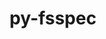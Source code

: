 ---
title: "py-fsspec"
layout: cache
categories: [package, develop]
meta: {"versions": ["2024.5.0"], "compilers": ["apple-clang@=15.0.0", "gcc@=11.4.0"], "oss": ["ubuntu22.04", "ventura"], "platforms": ["darwin", "linux"], "targets": ["aarch64", "neoverse_v1", "x86_64_v3"], "stacks": ["e4s", "e4s-neoverse_v1", "ml-darwin-aarch64-mps", "ml-linux-x86_64-cpu", "ml-linux-x86_64-cuda", "ml-linux-x86_64-rocm", "root"], "num_specs": 121, "num_specs_by_stack": {"root": 121, "ml-darwin-aarch64-mps": 20, "e4s-neoverse_v1": 10, "ml-linux-x86_64-rocm": 5, "ml-linux-x86_64-cuda": 25, "ml-linux-x86_64-cpu": 25, "e4s": 10}}
spec_details: [{"hash": "dn7ohmhvrxvjsqwqa3s6b7ouupiatabk", "compiler": "apple-clang@=15.0.0", "versions": ["2024.5.0"], "os": "ventura", "platform": "darwin", "target": "aarch64", "variants": ["build_system=python_pip", "~http"], "stacks": ["root", "ml-darwin-aarch64-mps"], "size": "-", "tarball": "https://binaries.spack.io/develop/build_cache/darwin-ventura-aarch64/apple-clang-15.0.0/py-fsspec-2024.5.0/darwin-ventura-aarch64-apple-clang-15.0.0-py-fsspec-2024.5.0-dn7ohmhvrxvjsqwqa3s6b7ouupiatabk.spack"}, {"hash": "pfsiudyg5t3jsjze5g6fmox6x7mj6kcl", "compiler": "apple-clang@=15.0.0", "versions": ["2024.5.0"], "os": "ventura", "platform": "darwin", "target": "aarch64", "variants": ["build_system=python_pip", "~http"], "stacks": ["root", "ml-darwin-aarch64-mps"], "size": "-", "tarball": "https://binaries.spack.io/develop/build_cache/darwin-ventura-aarch64/apple-clang-15.0.0/py-fsspec-2024.5.0/darwin-ventura-aarch64-apple-clang-15.0.0-py-fsspec-2024.5.0-pfsiudyg5t3jsjze5g6fmox6x7mj6kcl.spack"}, {"hash": "emyavjabbhdyq2d7efklbhf743kx4nem", "compiler": "apple-clang@=15.0.0", "versions": ["2024.5.0"], "os": "ventura", "platform": "darwin", "target": "aarch64", "variants": ["build_system=python_pip", "~http"], "stacks": ["root"], "size": "-", "tarball": "https://binaries.spack.io/develop/build_cache/darwin-ventura-aarch64/apple-clang-15.0.0/py-fsspec-2024.5.0/darwin-ventura-aarch64-apple-clang-15.0.0-py-fsspec-2024.5.0-emyavjabbhdyq2d7efklbhf743kx4nem.spack"}, {"hash": "rvygeqb6rwvhiylaqkdmkvu6by2bhzah", "compiler": "apple-clang@=15.0.0", "versions": ["2024.5.0"], "os": "ventura", "platform": "darwin", "target": "aarch64", "variants": ["build_system=python_pip", "~http"], "stacks": ["root", "ml-darwin-aarch64-mps"], "size": "-", "tarball": "https://binaries.spack.io/develop/build_cache/darwin-ventura-aarch64/apple-clang-15.0.0/py-fsspec-2024.5.0/darwin-ventura-aarch64-apple-clang-15.0.0-py-fsspec-2024.5.0-rvygeqb6rwvhiylaqkdmkvu6by2bhzah.spack"}, {"hash": "6hksp3kavncxvwq3onyoqncv3xfyqgbc", "compiler": "apple-clang@=15.0.0", "versions": ["2024.5.0"], "os": "ventura", "platform": "darwin", "target": "aarch64", "variants": ["build_system=python_pip", "~http"], "stacks": ["root"], "size": "-", "tarball": "https://binaries.spack.io/develop/build_cache/darwin-ventura-aarch64/apple-clang-15.0.0/py-fsspec-2024.5.0/darwin-ventura-aarch64-apple-clang-15.0.0-py-fsspec-2024.5.0-6hksp3kavncxvwq3onyoqncv3xfyqgbc.spack"}, {"hash": "5bivjjeipb2icoyvsgcht6dodq6oisf7", "compiler": "apple-clang@=15.0.0", "versions": ["2024.5.0"], "os": "ventura", "platform": "darwin", "target": "aarch64", "variants": ["build_system=python_pip", "~http"], "stacks": ["root"], "size": "-", "tarball": "https://binaries.spack.io/develop/build_cache/darwin-ventura-aarch64/apple-clang-15.0.0/py-fsspec-2024.5.0/darwin-ventura-aarch64-apple-clang-15.0.0-py-fsspec-2024.5.0-5bivjjeipb2icoyvsgcht6dodq6oisf7.spack"}, {"hash": "euv6gb2vxuctfkrek4vtdpczlxv7ss2c", "compiler": "apple-clang@=15.0.0", "versions": ["2024.5.0"], "os": "ventura", "platform": "darwin", "target": "aarch64", "variants": ["build_system=python_pip", "~http"], "stacks": ["root", "ml-darwin-aarch64-mps"], "size": "-", "tarball": "https://binaries.spack.io/develop/build_cache/darwin-ventura-aarch64/apple-clang-15.0.0/py-fsspec-2024.5.0/darwin-ventura-aarch64-apple-clang-15.0.0-py-fsspec-2024.5.0-euv6gb2vxuctfkrek4vtdpczlxv7ss2c.spack"}, {"hash": "vqczdfjsmarvbazqwudzwjtvvehgffra", "compiler": "apple-clang@=15.0.0", "versions": ["2024.5.0"], "os": "ventura", "platform": "darwin", "target": "aarch64", "variants": ["build_system=python_pip", "~http"], "stacks": ["root"], "size": "-", "tarball": "https://binaries.spack.io/develop/build_cache/darwin-ventura-aarch64/apple-clang-15.0.0/py-fsspec-2024.5.0/darwin-ventura-aarch64-apple-clang-15.0.0-py-fsspec-2024.5.0-vqczdfjsmarvbazqwudzwjtvvehgffra.spack"}, {"hash": "bpp3a3pj34j7dziwcsgd7evjmyq5rfgz", "compiler": "apple-clang@=15.0.0", "versions": ["2024.5.0"], "os": "ventura", "platform": "darwin", "target": "aarch64", "variants": ["build_system=python_pip", "+http"], "stacks": ["root"], "size": "-", "tarball": "https://binaries.spack.io/develop/build_cache/darwin-ventura-aarch64/apple-clang-15.0.0/py-fsspec-2024.5.0/darwin-ventura-aarch64-apple-clang-15.0.0-py-fsspec-2024.5.0-bpp3a3pj34j7dziwcsgd7evjmyq5rfgz.spack"}, {"hash": "nteseg4ovtmyf7quuktp3rln3rfi4hvl", "compiler": "apple-clang@=15.0.0", "versions": ["2024.5.0"], "os": "ventura", "platform": "darwin", "target": "aarch64", "variants": ["build_system=python_pip", "~http"], "stacks": ["root", "ml-darwin-aarch64-mps"], "size": "-", "tarball": "https://binaries.spack.io/develop/build_cache/darwin-ventura-aarch64/apple-clang-15.0.0/py-fsspec-2024.5.0/darwin-ventura-aarch64-apple-clang-15.0.0-py-fsspec-2024.5.0-nteseg4ovtmyf7quuktp3rln3rfi4hvl.spack"}, {"hash": "kowcv2eg7pps37qkzqagxh5iwf4kuug2", "compiler": "apple-clang@=15.0.0", "versions": ["2024.5.0"], "os": "ventura", "platform": "darwin", "target": "aarch64", "variants": ["build_system=python_pip", "+http"], "stacks": ["root"], "size": "-", "tarball": "https://binaries.spack.io/develop/build_cache/darwin-ventura-aarch64/apple-clang-15.0.0/py-fsspec-2024.5.0/darwin-ventura-aarch64-apple-clang-15.0.0-py-fsspec-2024.5.0-kowcv2eg7pps37qkzqagxh5iwf4kuug2.spack"}, {"hash": "lsz5gdrxlpgeugxwxj34jbtx7jiyx2cr", "compiler": "apple-clang@=15.0.0", "versions": ["2024.5.0"], "os": "ventura", "platform": "darwin", "target": "aarch64", "variants": ["build_system=python_pip", "~http"], "stacks": ["root"], "size": "-", "tarball": "https://binaries.spack.io/develop/build_cache/darwin-ventura-aarch64/apple-clang-15.0.0/py-fsspec-2024.5.0/darwin-ventura-aarch64-apple-clang-15.0.0-py-fsspec-2024.5.0-lsz5gdrxlpgeugxwxj34jbtx7jiyx2cr.spack"}, {"hash": "lt6mtand5lsp57myqwtywymgh4al2uuv", "compiler": "apple-clang@=15.0.0", "versions": ["2024.5.0"], "os": "ventura", "platform": "darwin", "target": "aarch64", "variants": ["build_system=python_pip", "~http"], "stacks": ["root", "ml-darwin-aarch64-mps"], "size": "-", "tarball": "https://binaries.spack.io/develop/build_cache/darwin-ventura-aarch64/apple-clang-15.0.0/py-fsspec-2024.5.0/darwin-ventura-aarch64-apple-clang-15.0.0-py-fsspec-2024.5.0-lt6mtand5lsp57myqwtywymgh4al2uuv.spack"}, {"hash": "olqarqku7dwoe5girxks3d4tskrdj3mw", "compiler": "apple-clang@=15.0.0", "versions": ["2024.5.0"], "os": "ventura", "platform": "darwin", "target": "aarch64", "variants": ["build_system=python_pip", "~http"], "stacks": ["root"], "size": "-", "tarball": "https://binaries.spack.io/develop/build_cache/darwin-ventura-aarch64/apple-clang-15.0.0/py-fsspec-2024.5.0/darwin-ventura-aarch64-apple-clang-15.0.0-py-fsspec-2024.5.0-olqarqku7dwoe5girxks3d4tskrdj3mw.spack"}, {"hash": "lgllmaiggqgln64xda3kyxp2sjg6q3wh", "compiler": "apple-clang@=15.0.0", "versions": ["2024.5.0"], "os": "ventura", "platform": "darwin", "target": "aarch64", "variants": ["build_system=python_pip", "+http"], "stacks": ["root", "ml-darwin-aarch64-mps"], "size": "-", "tarball": "https://binaries.spack.io/develop/build_cache/darwin-ventura-aarch64/apple-clang-15.0.0/py-fsspec-2024.5.0/darwin-ventura-aarch64-apple-clang-15.0.0-py-fsspec-2024.5.0-lgllmaiggqgln64xda3kyxp2sjg6q3wh.spack"}, {"hash": "e6tynrzkyzubtvy6lqspncb3fj5lpqiu", "compiler": "apple-clang@=15.0.0", "versions": ["2024.5.0"], "os": "ventura", "platform": "darwin", "target": "aarch64", "variants": ["build_system=python_pip", "+http"], "stacks": ["root", "ml-darwin-aarch64-mps"], "size": "-", "tarball": "https://binaries.spack.io/develop/build_cache/darwin-ventura-aarch64/apple-clang-15.0.0/py-fsspec-2024.5.0/darwin-ventura-aarch64-apple-clang-15.0.0-py-fsspec-2024.5.0-e6tynrzkyzubtvy6lqspncb3fj5lpqiu.spack"}, {"hash": "fixjc6m35ny65lk7yeyrlo2a4poi2dco", "compiler": "apple-clang@=15.0.0", "versions": ["2024.5.0"], "os": "ventura", "platform": "darwin", "target": "aarch64", "variants": ["build_system=python_pip", "+http"], "stacks": ["root"], "size": "-", "tarball": "https://binaries.spack.io/develop/build_cache/darwin-ventura-aarch64/apple-clang-15.0.0/py-fsspec-2024.5.0/darwin-ventura-aarch64-apple-clang-15.0.0-py-fsspec-2024.5.0-fixjc6m35ny65lk7yeyrlo2a4poi2dco.spack"}, {"hash": "zjejnvdmcewlb3qb3id7v2xnzczczgia", "compiler": "apple-clang@=15.0.0", "versions": ["2024.5.0"], "os": "ventura", "platform": "darwin", "target": "aarch64", "variants": ["build_system=python_pip", "+http"], "stacks": ["root"], "size": "-", "tarball": "https://binaries.spack.io/develop/build_cache/darwin-ventura-aarch64/apple-clang-15.0.0/py-fsspec-2024.5.0/darwin-ventura-aarch64-apple-clang-15.0.0-py-fsspec-2024.5.0-zjejnvdmcewlb3qb3id7v2xnzczczgia.spack"}, {"hash": "h7iipwnyqhbznu2xih54zn2k6u3k2uwf", "compiler": "apple-clang@=15.0.0", "versions": ["2024.5.0"], "os": "ventura", "platform": "darwin", "target": "aarch64", "variants": ["build_system=python_pip", "+http"], "stacks": ["root"], "size": "-", "tarball": "https://binaries.spack.io/develop/build_cache/darwin-ventura-aarch64/apple-clang-15.0.0/py-fsspec-2024.5.0/darwin-ventura-aarch64-apple-clang-15.0.0-py-fsspec-2024.5.0-h7iipwnyqhbznu2xih54zn2k6u3k2uwf.spack"}, {"hash": "xasyjzzd2dra7lxzwtvkxybhjd6tveay", "compiler": "apple-clang@=15.0.0", "versions": ["2024.5.0"], "os": "ventura", "platform": "darwin", "target": "aarch64", "variants": ["build_system=python_pip", "+http"], "stacks": ["root", "ml-darwin-aarch64-mps"], "size": "-", "tarball": "https://binaries.spack.io/develop/build_cache/darwin-ventura-aarch64/apple-clang-15.0.0/py-fsspec-2024.5.0/darwin-ventura-aarch64-apple-clang-15.0.0-py-fsspec-2024.5.0-xasyjzzd2dra7lxzwtvkxybhjd6tveay.spack"}, {"hash": "66v55nkm3j4ndmlwkhw5qeecqrxur3pg", "compiler": "apple-clang@=15.0.0", "versions": ["2024.5.0"], "os": "ventura", "platform": "darwin", "target": "aarch64", "variants": ["build_system=python_pip", "+http"], "stacks": ["root", "ml-darwin-aarch64-mps"], "size": "-", "tarball": "https://binaries.spack.io/develop/build_cache/darwin-ventura-aarch64/apple-clang-15.0.0/py-fsspec-2024.5.0/darwin-ventura-aarch64-apple-clang-15.0.0-py-fsspec-2024.5.0-66v55nkm3j4ndmlwkhw5qeecqrxur3pg.spack"}, {"hash": "dc6hczphlv2fjamxvuyzuuzokf46fdx2", "compiler": "apple-clang@=15.0.0", "versions": ["2024.5.0"], "os": "ventura", "platform": "darwin", "target": "aarch64", "variants": ["build_system=python_pip", "~http"], "stacks": ["root"], "size": "-", "tarball": "https://binaries.spack.io/develop/build_cache/darwin-ventura-aarch64/apple-clang-15.0.0/py-fsspec-2024.5.0/darwin-ventura-aarch64-apple-clang-15.0.0-py-fsspec-2024.5.0-dc6hczphlv2fjamxvuyzuuzokf46fdx2.spack"}, {"hash": "7ovw5gvop6e262jk5rvey54p362lks3j", "compiler": "apple-clang@=15.0.0", "versions": ["2024.5.0"], "os": "ventura", "platform": "darwin", "target": "aarch64", "variants": ["build_system=python_pip", "+http"], "stacks": ["root"], "size": "-", "tarball": "https://binaries.spack.io/develop/build_cache/darwin-ventura-aarch64/apple-clang-15.0.0/py-fsspec-2024.5.0/darwin-ventura-aarch64-apple-clang-15.0.0-py-fsspec-2024.5.0-7ovw5gvop6e262jk5rvey54p362lks3j.spack"}, {"hash": "7wqpludfgyua3ym6aicxoqcs2affa7ny", "compiler": "apple-clang@=15.0.0", "versions": ["2024.5.0"], "os": "ventura", "platform": "darwin", "target": "aarch64", "variants": ["build_system=python_pip", "+http"], "stacks": ["root", "ml-darwin-aarch64-mps"], "size": "-", "tarball": "https://binaries.spack.io/develop/build_cache/darwin-ventura-aarch64/apple-clang-15.0.0/py-fsspec-2024.5.0/darwin-ventura-aarch64-apple-clang-15.0.0-py-fsspec-2024.5.0-7wqpludfgyua3ym6aicxoqcs2affa7ny.spack"}, {"hash": "cgkx2ytfvzx4fuggkgdjjdcmrvepiy5m", "compiler": "apple-clang@=15.0.0", "versions": ["2024.5.0"], "os": "ventura", "platform": "darwin", "target": "aarch64", "variants": ["build_system=python_pip", "~http"], "stacks": ["root", "ml-darwin-aarch64-mps"], "size": "-", "tarball": "https://binaries.spack.io/develop/build_cache/darwin-ventura-aarch64/apple-clang-15.0.0/py-fsspec-2024.5.0/darwin-ventura-aarch64-apple-clang-15.0.0-py-fsspec-2024.5.0-cgkx2ytfvzx4fuggkgdjjdcmrvepiy5m.spack"}, {"hash": "6d6btzk4d5hvxss6rx3rjfy4f4ipntnz", "compiler": "apple-clang@=15.0.0", "versions": ["2024.5.0"], "os": "ventura", "platform": "darwin", "target": "aarch64", "variants": ["build_system=python_pip", "+http"], "stacks": ["root"], "size": "-", "tarball": "https://binaries.spack.io/develop/build_cache/darwin-ventura-aarch64/apple-clang-15.0.0/py-fsspec-2024.5.0/darwin-ventura-aarch64-apple-clang-15.0.0-py-fsspec-2024.5.0-6d6btzk4d5hvxss6rx3rjfy4f4ipntnz.spack"}, {"hash": "lfbuqmmxy3re3xr45zcgri6ovshtxydj", "compiler": "apple-clang@=15.0.0", "versions": ["2024.5.0"], "os": "ventura", "platform": "darwin", "target": "aarch64", "variants": ["build_system=python_pip", "+http"], "stacks": ["root"], "size": "-", "tarball": "https://binaries.spack.io/develop/build_cache/darwin-ventura-aarch64/apple-clang-15.0.0/py-fsspec-2024.5.0/darwin-ventura-aarch64-apple-clang-15.0.0-py-fsspec-2024.5.0-lfbuqmmxy3re3xr45zcgri6ovshtxydj.spack"}, {"hash": "44pszzvbg3avpgmmvz45236xavwkugf2", "compiler": "apple-clang@=15.0.0", "versions": ["2024.5.0"], "os": "ventura", "platform": "darwin", "target": "aarch64", "variants": ["build_system=python_pip", "~http"], "stacks": ["root", "ml-darwin-aarch64-mps"], "size": "-", "tarball": "https://binaries.spack.io/develop/build_cache/darwin-ventura-aarch64/apple-clang-15.0.0/py-fsspec-2024.5.0/darwin-ventura-aarch64-apple-clang-15.0.0-py-fsspec-2024.5.0-44pszzvbg3avpgmmvz45236xavwkugf2.spack"}, {"hash": "bq5iv57igmyy363jmigoervoevevywh7", "compiler": "apple-clang@=15.0.0", "versions": ["2024.5.0"], "os": "ventura", "platform": "darwin", "target": "aarch64", "variants": ["build_system=python_pip", "+http"], "stacks": ["root"], "size": "-", "tarball": "https://binaries.spack.io/develop/build_cache/darwin-ventura-aarch64/apple-clang-15.0.0/py-fsspec-2024.5.0/darwin-ventura-aarch64-apple-clang-15.0.0-py-fsspec-2024.5.0-bq5iv57igmyy363jmigoervoevevywh7.spack"}, {"hash": "bktibzwss3yjsz5chktgpr5mnexpj6u2", "compiler": "apple-clang@=15.0.0", "versions": ["2024.5.0"], "os": "ventura", "platform": "darwin", "target": "aarch64", "variants": ["build_system=python_pip", "~http"], "stacks": ["root"], "size": "-", "tarball": "https://binaries.spack.io/develop/build_cache/darwin-ventura-aarch64/apple-clang-15.0.0/py-fsspec-2024.5.0/darwin-ventura-aarch64-apple-clang-15.0.0-py-fsspec-2024.5.0-bktibzwss3yjsz5chktgpr5mnexpj6u2.spack"}, {"hash": "ntjpemwgrb3tunxsh6w7srli5vubfb4b", "compiler": "apple-clang@=15.0.0", "versions": ["2024.5.0"], "os": "ventura", "platform": "darwin", "target": "aarch64", "variants": ["build_system=python_pip", "+http"], "stacks": ["root", "ml-darwin-aarch64-mps"], "size": "-", "tarball": "https://binaries.spack.io/develop/build_cache/darwin-ventura-aarch64/apple-clang-15.0.0/py-fsspec-2024.5.0/darwin-ventura-aarch64-apple-clang-15.0.0-py-fsspec-2024.5.0-ntjpemwgrb3tunxsh6w7srli5vubfb4b.spack"}, {"hash": "uivr37ahn32m3x7d7cyjewrn7hmj7zx3", "compiler": "apple-clang@=15.0.0", "versions": ["2024.5.0"], "os": "ventura", "platform": "darwin", "target": "aarch64", "variants": ["build_system=python_pip", "+http"], "stacks": ["root", "ml-darwin-aarch64-mps"], "size": "-", "tarball": "https://binaries.spack.io/develop/build_cache/darwin-ventura-aarch64/apple-clang-15.0.0/py-fsspec-2024.5.0/darwin-ventura-aarch64-apple-clang-15.0.0-py-fsspec-2024.5.0-uivr37ahn32m3x7d7cyjewrn7hmj7zx3.spack"}, {"hash": "mjl2y3nvqqqgzy4udywb7inize73dfot", "compiler": "apple-clang@=15.0.0", "versions": ["2024.5.0"], "os": "ventura", "platform": "darwin", "target": "aarch64", "variants": ["build_system=python_pip", "+http"], "stacks": ["root", "ml-darwin-aarch64-mps"], "size": "-", "tarball": "https://binaries.spack.io/develop/build_cache/darwin-ventura-aarch64/apple-clang-15.0.0/py-fsspec-2024.5.0/darwin-ventura-aarch64-apple-clang-15.0.0-py-fsspec-2024.5.0-mjl2y3nvqqqgzy4udywb7inize73dfot.spack"}, {"hash": "wqntsdfajn2usofaaowxc4qpox4cttnn", "compiler": "apple-clang@=15.0.0", "versions": ["2024.5.0"], "os": "ventura", "platform": "darwin", "target": "aarch64", "variants": ["build_system=python_pip", "+http"], "stacks": ["root", "ml-darwin-aarch64-mps"], "size": "-", "tarball": "https://binaries.spack.io/develop/build_cache/darwin-ventura-aarch64/apple-clang-15.0.0/py-fsspec-2024.5.0/darwin-ventura-aarch64-apple-clang-15.0.0-py-fsspec-2024.5.0-wqntsdfajn2usofaaowxc4qpox4cttnn.spack"}, {"hash": "xyzovo3sx2jxfuwhmg5w2kfdrfrwfhar", "compiler": "apple-clang@=15.0.0", "versions": ["2024.5.0"], "os": "ventura", "platform": "darwin", "target": "aarch64", "variants": ["build_system=python_pip", "+http"], "stacks": ["root"], "size": "-", "tarball": "https://binaries.spack.io/develop/build_cache/darwin-ventura-aarch64/apple-clang-15.0.0/py-fsspec-2024.5.0/darwin-ventura-aarch64-apple-clang-15.0.0-py-fsspec-2024.5.0-xyzovo3sx2jxfuwhmg5w2kfdrfrwfhar.spack"}, {"hash": "wx7kvwx57q7zsjczmpfdbgevdjyywgo4", "compiler": "apple-clang@=15.0.0", "versions": ["2024.5.0"], "os": "ventura", "platform": "darwin", "target": "aarch64", "variants": ["build_system=python_pip", "+http"], "stacks": ["root"], "size": "-", "tarball": "https://binaries.spack.io/develop/build_cache/darwin-ventura-aarch64/apple-clang-15.0.0/py-fsspec-2024.5.0/darwin-ventura-aarch64-apple-clang-15.0.0-py-fsspec-2024.5.0-wx7kvwx57q7zsjczmpfdbgevdjyywgo4.spack"}, {"hash": "zkr4cecz2il5a67wmok44zdymb7ee35e", "compiler": "apple-clang@=15.0.0", "versions": ["2024.5.0"], "os": "ventura", "platform": "darwin", "target": "aarch64", "variants": ["build_system=python_pip", "+http"], "stacks": ["root", "ml-darwin-aarch64-mps"], "size": "-", "tarball": "https://binaries.spack.io/develop/build_cache/darwin-ventura-aarch64/apple-clang-15.0.0/py-fsspec-2024.5.0/darwin-ventura-aarch64-apple-clang-15.0.0-py-fsspec-2024.5.0-zkr4cecz2il5a67wmok44zdymb7ee35e.spack"}, {"hash": "uxq37fkybbug77cphav5hw6jvfn33m3a", "compiler": "apple-clang@=15.0.0", "versions": ["2024.5.0"], "os": "ventura", "platform": "darwin", "target": "aarch64", "variants": ["build_system=python_pip", "+http"], "stacks": ["root", "ml-darwin-aarch64-mps"], "size": "-", "tarball": "https://binaries.spack.io/develop/build_cache/darwin-ventura-aarch64/apple-clang-15.0.0/py-fsspec-2024.5.0/darwin-ventura-aarch64-apple-clang-15.0.0-py-fsspec-2024.5.0-uxq37fkybbug77cphav5hw6jvfn33m3a.spack"}, {"hash": "wq5fdkhq7nqlup47ubt4xqztd3ijjuwz", "compiler": "apple-clang@=15.0.0", "versions": ["2024.5.0"], "os": "ventura", "platform": "darwin", "target": "aarch64", "variants": ["build_system=python_pip", "+http"], "stacks": ["root", "ml-darwin-aarch64-mps"], "size": "-", "tarball": "https://binaries.spack.io/develop/build_cache/darwin-ventura-aarch64/apple-clang-15.0.0/py-fsspec-2024.5.0/darwin-ventura-aarch64-apple-clang-15.0.0-py-fsspec-2024.5.0-wq5fdkhq7nqlup47ubt4xqztd3ijjuwz.spack"}, {"hash": "pwlytzfyuhtxfnibcd25pfrzqwcnxctz", "compiler": "apple-clang@=15.0.0", "versions": ["2024.5.0"], "os": "ventura", "platform": "darwin", "target": "aarch64", "variants": ["build_system=python_pip", "+http"], "stacks": ["root"], "size": "-", "tarball": "https://binaries.spack.io/develop/build_cache/darwin-ventura-aarch64/apple-clang-15.0.0/py-fsspec-2024.5.0/darwin-ventura-aarch64-apple-clang-15.0.0-py-fsspec-2024.5.0-pwlytzfyuhtxfnibcd25pfrzqwcnxctz.spack"}, {"hash": "g72jyewzo6kdbbd3lb4gsyheuovztyo3", "compiler": "gcc@=11.4.0", "versions": ["2024.5.0"], "os": "ubuntu22.04", "platform": "linux", "target": "neoverse_v1", "variants": ["build_system=python_pip", "~http"], "stacks": ["root"], "size": "-", "tarball": "https://binaries.spack.io/develop/build_cache/linux-ubuntu22.04-neoverse_v1/gcc-11.4.0/py-fsspec-2024.5.0/linux-ubuntu22.04-neoverse_v1-gcc-11.4.0-py-fsspec-2024.5.0-g72jyewzo6kdbbd3lb4gsyheuovztyo3.spack"}, {"hash": "ism7qe3vo6r5wi2ijjbq24ov3spaf65r", "compiler": "gcc@=11.4.0", "versions": ["2024.5.0"], "os": "ubuntu22.04", "platform": "linux", "target": "neoverse_v1", "variants": ["build_system=python_pip", "~http"], "stacks": ["root", "e4s-neoverse_v1"], "size": "-", "tarball": "https://binaries.spack.io/develop/build_cache/linux-ubuntu22.04-neoverse_v1/gcc-11.4.0/py-fsspec-2024.5.0/linux-ubuntu22.04-neoverse_v1-gcc-11.4.0-py-fsspec-2024.5.0-ism7qe3vo6r5wi2ijjbq24ov3spaf65r.spack"}, {"hash": "3276aojws2bngekwqjqeblyjfapphfcr", "compiler": "gcc@=11.4.0", "versions": ["2024.5.0"], "os": "ubuntu22.04", "platform": "linux", "target": "neoverse_v1", "variants": ["build_system=python_pip", "~http"], "stacks": ["root"], "size": "-", "tarball": "https://binaries.spack.io/develop/build_cache/linux-ubuntu22.04-neoverse_v1/gcc-11.4.0/py-fsspec-2024.5.0/linux-ubuntu22.04-neoverse_v1-gcc-11.4.0-py-fsspec-2024.5.0-3276aojws2bngekwqjqeblyjfapphfcr.spack"}, {"hash": "l4e5xmhyw6ghnl23id6s6no3pib4seej", "compiler": "gcc@=11.4.0", "versions": ["2024.5.0"], "os": "ubuntu22.04", "platform": "linux", "target": "neoverse_v1", "variants": ["build_system=python_pip", "~http"], "stacks": ["root", "e4s-neoverse_v1"], "size": "-", "tarball": "https://binaries.spack.io/develop/build_cache/linux-ubuntu22.04-neoverse_v1/gcc-11.4.0/py-fsspec-2024.5.0/linux-ubuntu22.04-neoverse_v1-gcc-11.4.0-py-fsspec-2024.5.0-l4e5xmhyw6ghnl23id6s6no3pib4seej.spack"}, {"hash": "bwbcumpjixlru64ttp2njuevllbgqcpq", "compiler": "gcc@=11.4.0", "versions": ["2024.5.0"], "os": "ubuntu22.04", "platform": "linux", "target": "neoverse_v1", "variants": ["build_system=python_pip", "+http"], "stacks": ["root", "e4s-neoverse_v1"], "size": "-", "tarball": "https://binaries.spack.io/develop/build_cache/linux-ubuntu22.04-neoverse_v1/gcc-11.4.0/py-fsspec-2024.5.0/linux-ubuntu22.04-neoverse_v1-gcc-11.4.0-py-fsspec-2024.5.0-bwbcumpjixlru64ttp2njuevllbgqcpq.spack"}, {"hash": "ksxclnq4vohrq5gdws5p42hdkeqvd5r2", "compiler": "gcc@=11.4.0", "versions": ["2024.5.0"], "os": "ubuntu22.04", "platform": "linux", "target": "neoverse_v1", "variants": ["build_system=python_pip", "+http"], "stacks": ["root"], "size": "-", "tarball": "https://binaries.spack.io/develop/build_cache/linux-ubuntu22.04-neoverse_v1/gcc-11.4.0/py-fsspec-2024.5.0/linux-ubuntu22.04-neoverse_v1-gcc-11.4.0-py-fsspec-2024.5.0-ksxclnq4vohrq5gdws5p42hdkeqvd5r2.spack"}, {"hash": "l3juufhevzeidnh4a5lm3qgjzz7k4bf6", "compiler": "gcc@=11.4.0", "versions": ["2024.5.0"], "os": "ubuntu22.04", "platform": "linux", "target": "neoverse_v1", "variants": ["build_system=python_pip", "+http"], "stacks": ["root"], "size": "-", "tarball": "https://binaries.spack.io/develop/build_cache/linux-ubuntu22.04-neoverse_v1/gcc-11.4.0/py-fsspec-2024.5.0/linux-ubuntu22.04-neoverse_v1-gcc-11.4.0-py-fsspec-2024.5.0-l3juufhevzeidnh4a5lm3qgjzz7k4bf6.spack"}, {"hash": "lorpnya755amv6iarmx4kpfbsjagprcs", "compiler": "gcc@=11.4.0", "versions": ["2024.5.0"], "os": "ubuntu22.04", "platform": "linux", "target": "neoverse_v1", "variants": ["build_system=python_pip", "+http"], "stacks": ["root"], "size": "-", "tarball": "https://binaries.spack.io/develop/build_cache/linux-ubuntu22.04-neoverse_v1/gcc-11.4.0/py-fsspec-2024.5.0/linux-ubuntu22.04-neoverse_v1-gcc-11.4.0-py-fsspec-2024.5.0-lorpnya755amv6iarmx4kpfbsjagprcs.spack"}, {"hash": "hdqb5vevi65nauaw2a4iue33na7l63no", "compiler": "gcc@=11.4.0", "versions": ["2024.5.0"], "os": "ubuntu22.04", "platform": "linux", "target": "neoverse_v1", "variants": ["build_system=python_pip", "~http"], "stacks": ["root"], "size": "-", "tarball": "https://binaries.spack.io/develop/build_cache/linux-ubuntu22.04-neoverse_v1/gcc-11.4.0/py-fsspec-2024.5.0/linux-ubuntu22.04-neoverse_v1-gcc-11.4.0-py-fsspec-2024.5.0-hdqb5vevi65nauaw2a4iue33na7l63no.spack"}, {"hash": "6wytpff5ngoymweejyxciwr2gvw67oa2", "compiler": "gcc@=11.4.0", "versions": ["2024.5.0"], "os": "ubuntu22.04", "platform": "linux", "target": "neoverse_v1", "variants": ["build_system=python_pip", "+http"], "stacks": ["root"], "size": "-", "tarball": "https://binaries.spack.io/develop/build_cache/linux-ubuntu22.04-neoverse_v1/gcc-11.4.0/py-fsspec-2024.5.0/linux-ubuntu22.04-neoverse_v1-gcc-11.4.0-py-fsspec-2024.5.0-6wytpff5ngoymweejyxciwr2gvw67oa2.spack"}, {"hash": "ngtv2mv7ehqyqvghzfdblgs4g4lbr4te", "compiler": "gcc@=11.4.0", "versions": ["2024.5.0"], "os": "ubuntu22.04", "platform": "linux", "target": "neoverse_v1", "variants": ["build_system=python_pip", "~http"], "stacks": ["root", "e4s-neoverse_v1"], "size": "-", "tarball": "https://binaries.spack.io/develop/build_cache/linux-ubuntu22.04-neoverse_v1/gcc-11.4.0/py-fsspec-2024.5.0/linux-ubuntu22.04-neoverse_v1-gcc-11.4.0-py-fsspec-2024.5.0-ngtv2mv7ehqyqvghzfdblgs4g4lbr4te.spack"}, {"hash": "mppghrp6x2jrjodcokkae57rmsqtyetr", "compiler": "gcc@=11.4.0", "versions": ["2024.5.0"], "os": "ubuntu22.04", "platform": "linux", "target": "neoverse_v1", "variants": ["build_system=python_pip", "~http"], "stacks": ["root", "e4s-neoverse_v1"], "size": "-", "tarball": "https://binaries.spack.io/develop/build_cache/linux-ubuntu22.04-neoverse_v1/gcc-11.4.0/py-fsspec-2024.5.0/linux-ubuntu22.04-neoverse_v1-gcc-11.4.0-py-fsspec-2024.5.0-mppghrp6x2jrjodcokkae57rmsqtyetr.spack"}, {"hash": "obzm6ilmzae5ajoz3spwmpq366v3zszh", "compiler": "gcc@=11.4.0", "versions": ["2024.5.0"], "os": "ubuntu22.04", "platform": "linux", "target": "neoverse_v1", "variants": ["build_system=python_pip", "+http"], "stacks": ["root", "e4s-neoverse_v1"], "size": "-", "tarball": "https://binaries.spack.io/develop/build_cache/linux-ubuntu22.04-neoverse_v1/gcc-11.4.0/py-fsspec-2024.5.0/linux-ubuntu22.04-neoverse_v1-gcc-11.4.0-py-fsspec-2024.5.0-obzm6ilmzae5ajoz3spwmpq366v3zszh.spack"}, {"hash": "xt6amtyitm54stwoqtkc74odkleuxoyj", "compiler": "gcc@=11.4.0", "versions": ["2024.5.0"], "os": "ubuntu22.04", "platform": "linux", "target": "neoverse_v1", "variants": ["build_system=python_pip", "~http"], "stacks": ["root"], "size": "-", "tarball": "https://binaries.spack.io/develop/build_cache/linux-ubuntu22.04-neoverse_v1/gcc-11.4.0/py-fsspec-2024.5.0/linux-ubuntu22.04-neoverse_v1-gcc-11.4.0-py-fsspec-2024.5.0-xt6amtyitm54stwoqtkc74odkleuxoyj.spack"}, {"hash": "revt44t374owqftldv4dap4tycutteps", "compiler": "gcc@=11.4.0", "versions": ["2024.5.0"], "os": "ubuntu22.04", "platform": "linux", "target": "neoverse_v1", "variants": ["build_system=python_pip", "+http"], "stacks": ["root", "e4s-neoverse_v1"], "size": "-", "tarball": "https://binaries.spack.io/develop/build_cache/linux-ubuntu22.04-neoverse_v1/gcc-11.4.0/py-fsspec-2024.5.0/linux-ubuntu22.04-neoverse_v1-gcc-11.4.0-py-fsspec-2024.5.0-revt44t374owqftldv4dap4tycutteps.spack"}, {"hash": "s74iexlwxkwnnabyy35ggjlnkgbu6xuy", "compiler": "gcc@=11.4.0", "versions": ["2024.5.0"], "os": "ubuntu22.04", "platform": "linux", "target": "neoverse_v1", "variants": ["build_system=python_pip", "~http"], "stacks": ["root", "e4s-neoverse_v1"], "size": "-", "tarball": "https://binaries.spack.io/develop/build_cache/linux-ubuntu22.04-neoverse_v1/gcc-11.4.0/py-fsspec-2024.5.0/linux-ubuntu22.04-neoverse_v1-gcc-11.4.0-py-fsspec-2024.5.0-s74iexlwxkwnnabyy35ggjlnkgbu6xuy.spack"}, {"hash": "yq5x5wxi4wdwuaoqmddgo6fi5eznmg2s", "compiler": "gcc@=11.4.0", "versions": ["2024.5.0"], "os": "ubuntu22.04", "platform": "linux", "target": "neoverse_v1", "variants": ["build_system=python_pip", "+http"], "stacks": ["root", "e4s-neoverse_v1"], "size": "-", "tarball": "https://binaries.spack.io/develop/build_cache/linux-ubuntu22.04-neoverse_v1/gcc-11.4.0/py-fsspec-2024.5.0/linux-ubuntu22.04-neoverse_v1-gcc-11.4.0-py-fsspec-2024.5.0-yq5x5wxi4wdwuaoqmddgo6fi5eznmg2s.spack"}, {"hash": "rujbqflhi62ix7a7oju3465ao5cjo2r2", "compiler": "gcc@=11.4.0", "versions": ["2024.5.0"], "os": "ubuntu22.04", "platform": "linux", "target": "neoverse_v1", "variants": ["build_system=python_pip", "+http"], "stacks": ["root", "e4s-neoverse_v1"], "size": "-", "tarball": "https://binaries.spack.io/develop/build_cache/linux-ubuntu22.04-neoverse_v1/gcc-11.4.0/py-fsspec-2024.5.0/linux-ubuntu22.04-neoverse_v1-gcc-11.4.0-py-fsspec-2024.5.0-rujbqflhi62ix7a7oju3465ao5cjo2r2.spack"}, {"hash": "bexqbnuijhdlxi22fnl5nauwn26qbazl", "compiler": "gcc@=11.4.0", "versions": ["2024.5.0"], "os": "ubuntu22.04", "platform": "linux", "target": "x86_64_v3", "variants": ["build_system=python_pip", "~http"], "stacks": ["root", "ml-linux-x86_64-rocm", "ml-linux-x86_64-cuda", "ml-linux-x86_64-cpu"], "size": "-", "tarball": "https://binaries.spack.io/develop/build_cache/linux-ubuntu22.04-x86_64_v3/gcc-11.4.0/py-fsspec-2024.5.0/linux-ubuntu22.04-x86_64_v3-gcc-11.4.0-py-fsspec-2024.5.0-bexqbnuijhdlxi22fnl5nauwn26qbazl.spack"}, {"hash": "6sjjayjfoyz6hji264bk5cjuhb3c3nsc", "compiler": "gcc@=11.4.0", "versions": ["2024.5.0"], "os": "ubuntu22.04", "platform": "linux", "target": "x86_64_v3", "variants": ["build_system=python_pip", "~http"], "stacks": ["root"], "size": "-", "tarball": "https://binaries.spack.io/develop/build_cache/linux-ubuntu22.04-x86_64_v3/gcc-11.4.0/py-fsspec-2024.5.0/linux-ubuntu22.04-x86_64_v3-gcc-11.4.0-py-fsspec-2024.5.0-6sjjayjfoyz6hji264bk5cjuhb3c3nsc.spack"}, {"hash": "l4tmnjf5ixvc33tpxqeao6qi2ikdl7ny", "compiler": "gcc@=11.4.0", "versions": ["2024.5.0"], "os": "ubuntu22.04", "platform": "linux", "target": "x86_64_v3", "variants": ["build_system=python_pip", "~http"], "stacks": ["root"], "size": "-", "tarball": "https://binaries.spack.io/develop/build_cache/linux-ubuntu22.04-x86_64_v3/gcc-11.4.0/py-fsspec-2024.5.0/linux-ubuntu22.04-x86_64_v3-gcc-11.4.0-py-fsspec-2024.5.0-l4tmnjf5ixvc33tpxqeao6qi2ikdl7ny.spack"}, {"hash": "d2wt7gzmorfpbq3q7ulxbs7afww45hdn", "compiler": "gcc@=11.4.0", "versions": ["2024.5.0"], "os": "ubuntu22.04", "platform": "linux", "target": "x86_64_v3", "variants": ["build_system=python_pip", "~http"], "stacks": ["root", "ml-linux-x86_64-rocm", "ml-linux-x86_64-cuda", "ml-linux-x86_64-cpu"], "size": "-", "tarball": "https://binaries.spack.io/develop/build_cache/linux-ubuntu22.04-x86_64_v3/gcc-11.4.0/py-fsspec-2024.5.0/linux-ubuntu22.04-x86_64_v3-gcc-11.4.0-py-fsspec-2024.5.0-d2wt7gzmorfpbq3q7ulxbs7afww45hdn.spack"}, {"hash": "bcbtesip4sx6vdetdbmhkzmtuvun4yy7", "compiler": "gcc@=11.4.0", "versions": ["2024.5.0"], "os": "ubuntu22.04", "platform": "linux", "target": "x86_64_v3", "variants": ["build_system=python_pip", "~http"], "stacks": ["root", "ml-linux-x86_64-rocm", "ml-linux-x86_64-cuda", "ml-linux-x86_64-cpu"], "size": "-", "tarball": "https://binaries.spack.io/develop/build_cache/linux-ubuntu22.04-x86_64_v3/gcc-11.4.0/py-fsspec-2024.5.0/linux-ubuntu22.04-x86_64_v3-gcc-11.4.0-py-fsspec-2024.5.0-bcbtesip4sx6vdetdbmhkzmtuvun4yy7.spack"}, {"hash": "wst43clfpbsrh4gdl662ntbriatp6kj7", "compiler": "gcc@=11.4.0", "versions": ["2024.5.0"], "os": "ubuntu22.04", "platform": "linux", "target": "x86_64_v3", "variants": ["build_system=python_pip", "~http"], "stacks": ["root", "ml-linux-x86_64-rocm", "ml-linux-x86_64-cuda", "ml-linux-x86_64-cpu"], "size": "-", "tarball": "https://binaries.spack.io/develop/build_cache/linux-ubuntu22.04-x86_64_v3/gcc-11.4.0/py-fsspec-2024.5.0/linux-ubuntu22.04-x86_64_v3-gcc-11.4.0-py-fsspec-2024.5.0-wst43clfpbsrh4gdl662ntbriatp6kj7.spack"}, {"hash": "3ld4v7s76iig2ol7ba33j4e5kmh3cxdq", "compiler": "gcc@=11.4.0", "versions": ["2024.5.0"], "os": "ubuntu22.04", "platform": "linux", "target": "x86_64_v3", "variants": ["build_system=python_pip", "~http"], "stacks": ["root"], "size": "-", "tarball": "https://binaries.spack.io/develop/build_cache/linux-ubuntu22.04-x86_64_v3/gcc-11.4.0/py-fsspec-2024.5.0/linux-ubuntu22.04-x86_64_v3-gcc-11.4.0-py-fsspec-2024.5.0-3ld4v7s76iig2ol7ba33j4e5kmh3cxdq.spack"}, {"hash": "4f44es4nyhqinuxvvxsze5havk6evq55", "compiler": "gcc@=11.4.0", "versions": ["2024.5.0"], "os": "ubuntu22.04", "platform": "linux", "target": "x86_64_v3", "variants": ["build_system=python_pip", "~http"], "stacks": ["root", "ml-linux-x86_64-rocm", "ml-linux-x86_64-cuda", "ml-linux-x86_64-cpu"], "size": "-", "tarball": "https://binaries.spack.io/develop/build_cache/linux-ubuntu22.04-x86_64_v3/gcc-11.4.0/py-fsspec-2024.5.0/linux-ubuntu22.04-x86_64_v3-gcc-11.4.0-py-fsspec-2024.5.0-4f44es4nyhqinuxvvxsze5havk6evq55.spack"}, {"hash": "7niwpqcdnizsdh44tn2ohlatsudp7eha", "compiler": "gcc@=11.4.0", "versions": ["2024.5.0"], "os": "ubuntu22.04", "platform": "linux", "target": "x86_64_v3", "variants": ["build_system=python_pip", "~http"], "stacks": ["root"], "size": "-", "tarball": "https://binaries.spack.io/develop/build_cache/linux-ubuntu22.04-x86_64_v3/gcc-11.4.0/py-fsspec-2024.5.0/linux-ubuntu22.04-x86_64_v3-gcc-11.4.0-py-fsspec-2024.5.0-7niwpqcdnizsdh44tn2ohlatsudp7eha.spack"}, {"hash": "jwm7ei6hajqcrhjbtsewyoqxqrvurbrd", "compiler": "gcc@=11.4.0", "versions": ["2024.5.0"], "os": "ubuntu22.04", "platform": "linux", "target": "x86_64_v3", "variants": ["build_system=python_pip", "+http"], "stacks": ["root", "ml-linux-x86_64-cuda", "ml-linux-x86_64-cpu"], "size": "-", "tarball": "https://binaries.spack.io/develop/build_cache/linux-ubuntu22.04-x86_64_v3/gcc-11.4.0/py-fsspec-2024.5.0/linux-ubuntu22.04-x86_64_v3-gcc-11.4.0-py-fsspec-2024.5.0-jwm7ei6hajqcrhjbtsewyoqxqrvurbrd.spack"}, {"hash": "4aq5sk7m4jors3eiwpifjq66lq2z3nrc", "compiler": "gcc@=11.4.0", "versions": ["2024.5.0"], "os": "ubuntu22.04", "platform": "linux", "target": "x86_64_v3", "variants": ["build_system=python_pip", "+http"], "stacks": ["root", "ml-linux-x86_64-cuda", "ml-linux-x86_64-cpu"], "size": "-", "tarball": "https://binaries.spack.io/develop/build_cache/linux-ubuntu22.04-x86_64_v3/gcc-11.4.0/py-fsspec-2024.5.0/linux-ubuntu22.04-x86_64_v3-gcc-11.4.0-py-fsspec-2024.5.0-4aq5sk7m4jors3eiwpifjq66lq2z3nrc.spack"}, {"hash": "3e4bn4sterkfz3zklhtztzr2skm24hi6", "compiler": "gcc@=11.4.0", "versions": ["2024.5.0"], "os": "ubuntu22.04", "platform": "linux", "target": "x86_64_v3", "variants": ["build_system=python_pip", "+http"], "stacks": ["root", "ml-linux-x86_64-cuda", "ml-linux-x86_64-cpu"], "size": "-", "tarball": "https://binaries.spack.io/develop/build_cache/linux-ubuntu22.04-x86_64_v3/gcc-11.4.0/py-fsspec-2024.5.0/linux-ubuntu22.04-x86_64_v3-gcc-11.4.0-py-fsspec-2024.5.0-3e4bn4sterkfz3zklhtztzr2skm24hi6.spack"}, {"hash": "57c5ln7kalivznfbo5be7b667f5tgw4a", "compiler": "gcc@=11.4.0", "versions": ["2024.5.0"], "os": "ubuntu22.04", "platform": "linux", "target": "x86_64_v3", "variants": ["build_system=python_pip", "+http"], "stacks": ["root"], "size": "-", "tarball": "https://binaries.spack.io/develop/build_cache/linux-ubuntu22.04-x86_64_v3/gcc-11.4.0/py-fsspec-2024.5.0/linux-ubuntu22.04-x86_64_v3-gcc-11.4.0-py-fsspec-2024.5.0-57c5ln7kalivznfbo5be7b667f5tgw4a.spack"}, {"hash": "7mbwdfi65ohrhguaokjsmqji3izrjl47", "compiler": "gcc@=11.4.0", "versions": ["2024.5.0"], "os": "ubuntu22.04", "platform": "linux", "target": "x86_64_v3", "variants": ["build_system=python_pip", "+http"], "stacks": ["root", "ml-linux-x86_64-cuda", "ml-linux-x86_64-cpu"], "size": "-", "tarball": "https://binaries.spack.io/develop/build_cache/linux-ubuntu22.04-x86_64_v3/gcc-11.4.0/py-fsspec-2024.5.0/linux-ubuntu22.04-x86_64_v3-gcc-11.4.0-py-fsspec-2024.5.0-7mbwdfi65ohrhguaokjsmqji3izrjl47.spack"}, {"hash": "b4brm7o4q53tg3txcpko3bmiusgqrl75", "compiler": "gcc@=11.4.0", "versions": ["2024.5.0"], "os": "ubuntu22.04", "platform": "linux", "target": "x86_64_v3", "variants": ["build_system=python_pip", "+http"], "stacks": ["root"], "size": "-", "tarball": "https://binaries.spack.io/develop/build_cache/linux-ubuntu22.04-x86_64_v3/gcc-11.4.0/py-fsspec-2024.5.0/linux-ubuntu22.04-x86_64_v3-gcc-11.4.0-py-fsspec-2024.5.0-b4brm7o4q53tg3txcpko3bmiusgqrl75.spack"}, {"hash": "mvzvkburi4k3wbzqkebmljla3kidqmfn", "compiler": "gcc@=11.4.0", "versions": ["2024.5.0"], "os": "ubuntu22.04", "platform": "linux", "target": "x86_64_v3", "variants": ["build_system=python_pip", "+http"], "stacks": ["root"], "size": "-", "tarball": "https://binaries.spack.io/develop/build_cache/linux-ubuntu22.04-x86_64_v3/gcc-11.4.0/py-fsspec-2024.5.0/linux-ubuntu22.04-x86_64_v3-gcc-11.4.0-py-fsspec-2024.5.0-mvzvkburi4k3wbzqkebmljla3kidqmfn.spack"}, {"hash": "tb6jwcomhamjof47c5aa3vfqy5ulzuga", "compiler": "gcc@=11.4.0", "versions": ["2024.5.0"], "os": "ubuntu22.04", "platform": "linux", "target": "x86_64_v3", "variants": ["build_system=python_pip", "+http"], "stacks": ["root", "ml-linux-x86_64-cuda", "ml-linux-x86_64-cpu"], "size": "-", "tarball": "https://binaries.spack.io/develop/build_cache/linux-ubuntu22.04-x86_64_v3/gcc-11.4.0/py-fsspec-2024.5.0/linux-ubuntu22.04-x86_64_v3-gcc-11.4.0-py-fsspec-2024.5.0-tb6jwcomhamjof47c5aa3vfqy5ulzuga.spack"}, {"hash": "4kxegbc6t37oy6irsl3zbfgbpzpvhunf", "compiler": "gcc@=11.4.0", "versions": ["2024.5.0"], "os": "ubuntu22.04", "platform": "linux", "target": "x86_64_v3", "variants": ["build_system=python_pip", "+http"], "stacks": ["root"], "size": "-", "tarball": "https://binaries.spack.io/develop/build_cache/linux-ubuntu22.04-x86_64_v3/gcc-11.4.0/py-fsspec-2024.5.0/linux-ubuntu22.04-x86_64_v3-gcc-11.4.0-py-fsspec-2024.5.0-4kxegbc6t37oy6irsl3zbfgbpzpvhunf.spack"}, {"hash": "ei4cnbqspnccvywzedq6fhadxqvvp6dg", "compiler": "gcc@=11.4.0", "versions": ["2024.5.0"], "os": "ubuntu22.04", "platform": "linux", "target": "x86_64_v3", "variants": ["build_system=python_pip", "+http"], "stacks": ["root"], "size": "-", "tarball": "https://binaries.spack.io/develop/build_cache/linux-ubuntu22.04-x86_64_v3/gcc-11.4.0/py-fsspec-2024.5.0/linux-ubuntu22.04-x86_64_v3-gcc-11.4.0-py-fsspec-2024.5.0-ei4cnbqspnccvywzedq6fhadxqvvp6dg.spack"}, {"hash": "4wpxrzpxajlbq66m6p2r44jvwmhsgzku", "compiler": "gcc@=11.4.0", "versions": ["2024.5.0"], "os": "ubuntu22.04", "platform": "linux", "target": "x86_64_v3", "variants": ["build_system=python_pip", "~http"], "stacks": ["root", "e4s"], "size": "-", "tarball": "https://binaries.spack.io/develop/build_cache/linux-ubuntu22.04-x86_64_v3/gcc-11.4.0/py-fsspec-2024.5.0/linux-ubuntu22.04-x86_64_v3-gcc-11.4.0-py-fsspec-2024.5.0-4wpxrzpxajlbq66m6p2r44jvwmhsgzku.spack"}, {"hash": "2c4dyewknobkbvy3utvdixt2fyjuil6w", "compiler": "gcc@=11.4.0", "versions": ["2024.5.0"], "os": "ubuntu22.04", "platform": "linux", "target": "x86_64_v3", "variants": ["build_system=python_pip", "+http"], "stacks": ["root", "ml-linux-x86_64-cuda", "ml-linux-x86_64-cpu"], "size": "-", "tarball": "https://binaries.spack.io/develop/build_cache/linux-ubuntu22.04-x86_64_v3/gcc-11.4.0/py-fsspec-2024.5.0/linux-ubuntu22.04-x86_64_v3-gcc-11.4.0-py-fsspec-2024.5.0-2c4dyewknobkbvy3utvdixt2fyjuil6w.spack"}, {"hash": "7klymfdggmgip3dqpvqmr3vzq72dyvr4", "compiler": "gcc@=11.4.0", "versions": ["2024.5.0"], "os": "ubuntu22.04", "platform": "linux", "target": "x86_64_v3", "variants": ["build_system=python_pip", "~http"], "stacks": ["root", "ml-linux-x86_64-cuda", "ml-linux-x86_64-cpu"], "size": "-", "tarball": "https://binaries.spack.io/develop/build_cache/linux-ubuntu22.04-x86_64_v3/gcc-11.4.0/py-fsspec-2024.5.0/linux-ubuntu22.04-x86_64_v3-gcc-11.4.0-py-fsspec-2024.5.0-7klymfdggmgip3dqpvqmr3vzq72dyvr4.spack"}, {"hash": "3kjmfcganq7oc4pf5f524jcls5p4ydnw", "compiler": "gcc@=11.4.0", "versions": ["2024.5.0"], "os": "ubuntu22.04", "platform": "linux", "target": "x86_64_v3", "variants": ["build_system=python_pip", "+http"], "stacks": ["root"], "size": "-", "tarball": "https://binaries.spack.io/develop/build_cache/linux-ubuntu22.04-x86_64_v3/gcc-11.4.0/py-fsspec-2024.5.0/linux-ubuntu22.04-x86_64_v3-gcc-11.4.0-py-fsspec-2024.5.0-3kjmfcganq7oc4pf5f524jcls5p4ydnw.spack"}, {"hash": "75njlsr4m2hkwmougreoeruxbo4umhok", "compiler": "gcc@=11.4.0", "versions": ["2024.5.0"], "os": "ubuntu22.04", "platform": "linux", "target": "x86_64_v3", "variants": ["build_system=python_pip", "+http"], "stacks": ["root"], "size": "-", "tarball": "https://binaries.spack.io/develop/build_cache/linux-ubuntu22.04-x86_64_v3/gcc-11.4.0/py-fsspec-2024.5.0/linux-ubuntu22.04-x86_64_v3-gcc-11.4.0-py-fsspec-2024.5.0-75njlsr4m2hkwmougreoeruxbo4umhok.spack"}, {"hash": "aa2hf6xvrovggqutc6wcr3yif7qqc3pn", "compiler": "gcc@=11.4.0", "versions": ["2024.5.0"], "os": "ubuntu22.04", "platform": "linux", "target": "x86_64_v3", "variants": ["build_system=python_pip", "+http"], "stacks": ["root", "e4s"], "size": "-", "tarball": "https://binaries.spack.io/develop/build_cache/linux-ubuntu22.04-x86_64_v3/gcc-11.4.0/py-fsspec-2024.5.0/linux-ubuntu22.04-x86_64_v3-gcc-11.4.0-py-fsspec-2024.5.0-aa2hf6xvrovggqutc6wcr3yif7qqc3pn.spack"}, {"hash": "6snkjtb5xgyuifnmvz5ube7fsz5ym43f", "compiler": "gcc@=11.4.0", "versions": ["2024.5.0"], "os": "ubuntu22.04", "platform": "linux", "target": "x86_64_v3", "variants": ["build_system=python_pip", "~http"], "stacks": ["root"], "size": "-", "tarball": "https://binaries.spack.io/develop/build_cache/linux-ubuntu22.04-x86_64_v3/gcc-11.4.0/py-fsspec-2024.5.0/linux-ubuntu22.04-x86_64_v3-gcc-11.4.0-py-fsspec-2024.5.0-6snkjtb5xgyuifnmvz5ube7fsz5ym43f.spack"}, {"hash": "2qumn7m533t7fpfknhlizcfq6bvma4q7", "compiler": "gcc@=11.4.0", "versions": ["2024.5.0"], "os": "ubuntu22.04", "platform": "linux", "target": "x86_64_v3", "variants": ["build_system=python_pip", "+http"], "stacks": ["root", "e4s"], "size": "-", "tarball": "https://binaries.spack.io/develop/build_cache/linux-ubuntu22.04-x86_64_v3/gcc-11.4.0/py-fsspec-2024.5.0/linux-ubuntu22.04-x86_64_v3-gcc-11.4.0-py-fsspec-2024.5.0-2qumn7m533t7fpfknhlizcfq6bvma4q7.spack"}, {"hash": "dx3ip5svpnwmkgmxnakgeiwo7yhwt6d6", "compiler": "gcc@=11.4.0", "versions": ["2024.5.0"], "os": "ubuntu22.04", "platform": "linux", "target": "x86_64_v3", "variants": ["build_system=python_pip", "+http"], "stacks": ["root", "ml-linux-x86_64-cuda", "ml-linux-x86_64-cpu"], "size": "-", "tarball": "https://binaries.spack.io/develop/build_cache/linux-ubuntu22.04-x86_64_v3/gcc-11.4.0/py-fsspec-2024.5.0/linux-ubuntu22.04-x86_64_v3-gcc-11.4.0-py-fsspec-2024.5.0-dx3ip5svpnwmkgmxnakgeiwo7yhwt6d6.spack"}, {"hash": "3deypjgthtfdxwtmk3dmg3jquxxcuo6j", "compiler": "gcc@=11.4.0", "versions": ["2024.5.0"], "os": "ubuntu22.04", "platform": "linux", "target": "x86_64_v3", "variants": ["build_system=python_pip", "+http"], "stacks": ["root"], "size": "-", "tarball": "https://binaries.spack.io/develop/build_cache/linux-ubuntu22.04-x86_64_v3/gcc-11.4.0/py-fsspec-2024.5.0/linux-ubuntu22.04-x86_64_v3-gcc-11.4.0-py-fsspec-2024.5.0-3deypjgthtfdxwtmk3dmg3jquxxcuo6j.spack"}, {"hash": "2ur25k5wf5ax4jzblp44f7osllnd4r5m", "compiler": "gcc@=11.4.0", "versions": ["2024.5.0"], "os": "ubuntu22.04", "platform": "linux", "target": "x86_64_v3", "variants": ["build_system=python_pip", "+http"], "stacks": ["root", "ml-linux-x86_64-cuda", "ml-linux-x86_64-cpu"], "size": "-", "tarball": "https://binaries.spack.io/develop/build_cache/linux-ubuntu22.04-x86_64_v3/gcc-11.4.0/py-fsspec-2024.5.0/linux-ubuntu22.04-x86_64_v3-gcc-11.4.0-py-fsspec-2024.5.0-2ur25k5wf5ax4jzblp44f7osllnd4r5m.spack"}, {"hash": "dhuabukk6cn5hjzwteb5ubjxuwgnt6nh", "compiler": "gcc@=11.4.0", "versions": ["2024.5.0"], "os": "ubuntu22.04", "platform": "linux", "target": "x86_64_v3", "variants": ["build_system=python_pip", "+http"], "stacks": ["root"], "size": "-", "tarball": "https://binaries.spack.io/develop/build_cache/linux-ubuntu22.04-x86_64_v3/gcc-11.4.0/py-fsspec-2024.5.0/linux-ubuntu22.04-x86_64_v3-gcc-11.4.0-py-fsspec-2024.5.0-dhuabukk6cn5hjzwteb5ubjxuwgnt6nh.spack"}, {"hash": "4wlsw4yqgkfuouzutrjvlpfz2akv7bkh", "compiler": "gcc@=11.4.0", "versions": ["2024.5.0"], "os": "ubuntu22.04", "platform": "linux", "target": "x86_64_v3", "variants": ["build_system=python_pip", "~http"], "stacks": ["root", "e4s"], "size": "-", "tarball": "https://binaries.spack.io/develop/build_cache/linux-ubuntu22.04-x86_64_v3/gcc-11.4.0/py-fsspec-2024.5.0/linux-ubuntu22.04-x86_64_v3-gcc-11.4.0-py-fsspec-2024.5.0-4wlsw4yqgkfuouzutrjvlpfz2akv7bkh.spack"}, {"hash": "e75osplptguwqhmyl33phijyqn3napx5", "compiler": "gcc@=11.4.0", "versions": ["2024.5.0"], "os": "ubuntu22.04", "platform": "linux", "target": "x86_64_v3", "variants": ["build_system=python_pip", "+http"], "stacks": ["root", "ml-linux-x86_64-cuda", "ml-linux-x86_64-cpu"], "size": "-", "tarball": "https://binaries.spack.io/develop/build_cache/linux-ubuntu22.04-x86_64_v3/gcc-11.4.0/py-fsspec-2024.5.0/linux-ubuntu22.04-x86_64_v3-gcc-11.4.0-py-fsspec-2024.5.0-e75osplptguwqhmyl33phijyqn3napx5.spack"}, {"hash": "bkynzn6zl45rczzc73dld2tpu6jysjh2", "compiler": "gcc@=11.4.0", "versions": ["2024.5.0"], "os": "ubuntu22.04", "platform": "linux", "target": "x86_64_v3", "variants": ["build_system=python_pip", "~http"], "stacks": ["root"], "size": "-", "tarball": "https://binaries.spack.io/develop/build_cache/linux-ubuntu22.04-x86_64_v3/gcc-11.4.0/py-fsspec-2024.5.0/linux-ubuntu22.04-x86_64_v3-gcc-11.4.0-py-fsspec-2024.5.0-bkynzn6zl45rczzc73dld2tpu6jysjh2.spack"}, {"hash": "ampb5yy5mwomzd2dgdb6mmazkekju3fy", "compiler": "gcc@=11.4.0", "versions": ["2024.5.0"], "os": "ubuntu22.04", "platform": "linux", "target": "x86_64_v3", "variants": ["build_system=python_pip", "~http"], "stacks": ["root", "e4s"], "size": "-", "tarball": "https://binaries.spack.io/develop/build_cache/linux-ubuntu22.04-x86_64_v3/gcc-11.4.0/py-fsspec-2024.5.0/linux-ubuntu22.04-x86_64_v3-gcc-11.4.0-py-fsspec-2024.5.0-ampb5yy5mwomzd2dgdb6mmazkekju3fy.spack"}, {"hash": "eqthhdqnuxh5wxuxnqeczdrnwijvghwk", "compiler": "gcc@=11.4.0", "versions": ["2024.5.0"], "os": "ubuntu22.04", "platform": "linux", "target": "x86_64_v3", "variants": ["build_system=python_pip", "+http"], "stacks": ["root"], "size": "-", "tarball": "https://binaries.spack.io/develop/build_cache/linux-ubuntu22.04-x86_64_v3/gcc-11.4.0/py-fsspec-2024.5.0/linux-ubuntu22.04-x86_64_v3-gcc-11.4.0-py-fsspec-2024.5.0-eqthhdqnuxh5wxuxnqeczdrnwijvghwk.spack"}, {"hash": "q3fjuinxuzmvl7it6gslngchr3fbv4nb", "compiler": "gcc@=11.4.0", "versions": ["2024.5.0"], "os": "ubuntu22.04", "platform": "linux", "target": "x86_64_v3", "variants": ["build_system=python_pip", "+http"], "stacks": ["root", "e4s"], "size": "-", "tarball": "https://binaries.spack.io/develop/build_cache/linux-ubuntu22.04-x86_64_v3/gcc-11.4.0/py-fsspec-2024.5.0/linux-ubuntu22.04-x86_64_v3-gcc-11.4.0-py-fsspec-2024.5.0-q3fjuinxuzmvl7it6gslngchr3fbv4nb.spack"}, {"hash": "exn3nuuhw2jdav6b6745kkocdcc7ujkb", "compiler": "gcc@=11.4.0", "versions": ["2024.5.0"], "os": "ubuntu22.04", "platform": "linux", "target": "x86_64_v3", "variants": ["build_system=python_pip", "+http"], "stacks": ["root", "ml-linux-x86_64-cuda", "ml-linux-x86_64-cpu"], "size": "-", "tarball": "https://binaries.spack.io/develop/build_cache/linux-ubuntu22.04-x86_64_v3/gcc-11.4.0/py-fsspec-2024.5.0/linux-ubuntu22.04-x86_64_v3-gcc-11.4.0-py-fsspec-2024.5.0-exn3nuuhw2jdav6b6745kkocdcc7ujkb.spack"}, {"hash": "sgexifshwcqrykywvpaqw7zww6jqwibb", "compiler": "gcc@=11.4.0", "versions": ["2024.5.0"], "os": "ubuntu22.04", "platform": "linux", "target": "x86_64_v3", "variants": ["build_system=python_pip", "+http"], "stacks": ["root", "ml-linux-x86_64-cuda", "ml-linux-x86_64-cpu"], "size": "-", "tarball": "https://binaries.spack.io/develop/build_cache/linux-ubuntu22.04-x86_64_v3/gcc-11.4.0/py-fsspec-2024.5.0/linux-ubuntu22.04-x86_64_v3-gcc-11.4.0-py-fsspec-2024.5.0-sgexifshwcqrykywvpaqw7zww6jqwibb.spack"}, {"hash": "jxpbwbpjzkgfngfwtqh4r4r2imeu5jks", "compiler": "gcc@=11.4.0", "versions": ["2024.5.0"], "os": "ubuntu22.04", "platform": "linux", "target": "x86_64_v3", "variants": ["build_system=python_pip", "~http"], "stacks": ["root", "ml-linux-x86_64-cuda", "ml-linux-x86_64-cpu"], "size": "-", "tarball": "https://binaries.spack.io/develop/build_cache/linux-ubuntu22.04-x86_64_v3/gcc-11.4.0/py-fsspec-2024.5.0/linux-ubuntu22.04-x86_64_v3-gcc-11.4.0-py-fsspec-2024.5.0-jxpbwbpjzkgfngfwtqh4r4r2imeu5jks.spack"}, {"hash": "swdknsy3x5ze7jz5odhd62splr5rnrhr", "compiler": "gcc@=11.4.0", "versions": ["2024.5.0"], "os": "ubuntu22.04", "platform": "linux", "target": "x86_64_v3", "variants": ["build_system=python_pip", "+http"], "stacks": ["root", "e4s"], "size": "-", "tarball": "https://binaries.spack.io/develop/build_cache/linux-ubuntu22.04-x86_64_v3/gcc-11.4.0/py-fsspec-2024.5.0/linux-ubuntu22.04-x86_64_v3-gcc-11.4.0-py-fsspec-2024.5.0-swdknsy3x5ze7jz5odhd62splr5rnrhr.spack"}, {"hash": "qhv45i5p4n2sqsas2auq6augff53ikfj", "compiler": "gcc@=11.4.0", "versions": ["2024.5.0"], "os": "ubuntu22.04", "platform": "linux", "target": "x86_64_v3", "variants": ["build_system=python_pip", "+http"], "stacks": ["root", "ml-linux-x86_64-cuda", "ml-linux-x86_64-cpu"], "size": "-", "tarball": "https://binaries.spack.io/develop/build_cache/linux-ubuntu22.04-x86_64_v3/gcc-11.4.0/py-fsspec-2024.5.0/linux-ubuntu22.04-x86_64_v3-gcc-11.4.0-py-fsspec-2024.5.0-qhv45i5p4n2sqsas2auq6augff53ikfj.spack"}, {"hash": "hf5tfmobzrduy22glykfqx45cw4cg5jm", "compiler": "gcc@=11.4.0", "versions": ["2024.5.0"], "os": "ubuntu22.04", "platform": "linux", "target": "x86_64_v3", "variants": ["build_system=python_pip", "~http"], "stacks": ["root"], "size": "-", "tarball": "https://binaries.spack.io/develop/build_cache/linux-ubuntu22.04-x86_64_v3/gcc-11.4.0/py-fsspec-2024.5.0/linux-ubuntu22.04-x86_64_v3-gcc-11.4.0-py-fsspec-2024.5.0-hf5tfmobzrduy22glykfqx45cw4cg5jm.spack"}, {"hash": "skasrcplezkfqkv7i34wshrsdbm3ggbk", "compiler": "gcc@=11.4.0", "versions": ["2024.5.0"], "os": "ubuntu22.04", "platform": "linux", "target": "x86_64_v3", "variants": ["build_system=python_pip", "+http"], "stacks": ["root", "ml-linux-x86_64-cuda", "ml-linux-x86_64-cpu"], "size": "-", "tarball": "https://binaries.spack.io/develop/build_cache/linux-ubuntu22.04-x86_64_v3/gcc-11.4.0/py-fsspec-2024.5.0/linux-ubuntu22.04-x86_64_v3-gcc-11.4.0-py-fsspec-2024.5.0-skasrcplezkfqkv7i34wshrsdbm3ggbk.spack"}, {"hash": "gncprsuvz5t54gatmkn4sjqxcafyx5fe", "compiler": "gcc@=11.4.0", "versions": ["2024.5.0"], "os": "ubuntu22.04", "platform": "linux", "target": "x86_64_v3", "variants": ["build_system=python_pip", "~http"], "stacks": ["root", "e4s"], "size": "-", "tarball": "https://binaries.spack.io/develop/build_cache/linux-ubuntu22.04-x86_64_v3/gcc-11.4.0/py-fsspec-2024.5.0/linux-ubuntu22.04-x86_64_v3-gcc-11.4.0-py-fsspec-2024.5.0-gncprsuvz5t54gatmkn4sjqxcafyx5fe.spack"}, {"hash": "q35b2ielagi2xf6t2addtcke5j6qafl2", "compiler": "gcc@=11.4.0", "versions": ["2024.5.0"], "os": "ubuntu22.04", "platform": "linux", "target": "x86_64_v3", "variants": ["build_system=python_pip", "+http"], "stacks": ["root"], "size": "-", "tarball": "https://binaries.spack.io/develop/build_cache/linux-ubuntu22.04-x86_64_v3/gcc-11.4.0/py-fsspec-2024.5.0/linux-ubuntu22.04-x86_64_v3-gcc-11.4.0-py-fsspec-2024.5.0-q35b2ielagi2xf6t2addtcke5j6qafl2.spack"}, {"hash": "g6pnapdvrg4dpcoswvx2whcw7qhi7gs7", "compiler": "gcc@=11.4.0", "versions": ["2024.5.0"], "os": "ubuntu22.04", "platform": "linux", "target": "x86_64_v3", "variants": ["build_system=python_pip", "+http"], "stacks": ["root"], "size": "-", "tarball": "https://binaries.spack.io/develop/build_cache/linux-ubuntu22.04-x86_64_v3/gcc-11.4.0/py-fsspec-2024.5.0/linux-ubuntu22.04-x86_64_v3-gcc-11.4.0-py-fsspec-2024.5.0-g6pnapdvrg4dpcoswvx2whcw7qhi7gs7.spack"}, {"hash": "ubesugcpo7ejdc5z64yuxrts6whpuc3z", "compiler": "gcc@=11.4.0", "versions": ["2024.5.0"], "os": "ubuntu22.04", "platform": "linux", "target": "x86_64_v3", "variants": ["build_system=python_pip", "+http"], "stacks": ["root"], "size": "-", "tarball": "https://binaries.spack.io/develop/build_cache/linux-ubuntu22.04-x86_64_v3/gcc-11.4.0/py-fsspec-2024.5.0/linux-ubuntu22.04-x86_64_v3-gcc-11.4.0-py-fsspec-2024.5.0-ubesugcpo7ejdc5z64yuxrts6whpuc3z.spack"}, {"hash": "lo45lxds4rvroqvi5ogrmtpr2hnuo4s5", "compiler": "gcc@=11.4.0", "versions": ["2024.5.0"], "os": "ubuntu22.04", "platform": "linux", "target": "x86_64_v3", "variants": ["build_system=python_pip", "+http"], "stacks": ["root"], "size": "-", "tarball": "https://binaries.spack.io/develop/build_cache/linux-ubuntu22.04-x86_64_v3/gcc-11.4.0/py-fsspec-2024.5.0/linux-ubuntu22.04-x86_64_v3-gcc-11.4.0-py-fsspec-2024.5.0-lo45lxds4rvroqvi5ogrmtpr2hnuo4s5.spack"}, {"hash": "leky6edhemvlhxwhi3k53njnysbkbdnf", "compiler": "gcc@=11.4.0", "versions": ["2024.5.0"], "os": "ubuntu22.04", "platform": "linux", "target": "x86_64_v3", "variants": ["build_system=python_pip", "+http"], "stacks": ["root", "ml-linux-x86_64-cuda", "ml-linux-x86_64-cpu"], "size": "-", "tarball": "https://binaries.spack.io/develop/build_cache/linux-ubuntu22.04-x86_64_v3/gcc-11.4.0/py-fsspec-2024.5.0/linux-ubuntu22.04-x86_64_v3-gcc-11.4.0-py-fsspec-2024.5.0-leky6edhemvlhxwhi3k53njnysbkbdnf.spack"}, {"hash": "ljr47nc5yhuobumor5vfsrulien5rbdy", "compiler": "gcc@=11.4.0", "versions": ["2024.5.0"], "os": "ubuntu22.04", "platform": "linux", "target": "x86_64_v3", "variants": ["build_system=python_pip", "+http"], "stacks": ["root"], "size": "-", "tarball": "https://binaries.spack.io/develop/build_cache/linux-ubuntu22.04-x86_64_v3/gcc-11.4.0/py-fsspec-2024.5.0/linux-ubuntu22.04-x86_64_v3-gcc-11.4.0-py-fsspec-2024.5.0-ljr47nc5yhuobumor5vfsrulien5rbdy.spack"}, {"hash": "kevwp2eob4lu76i4a3zvhksa3vdnlr2a", "compiler": "gcc@=11.4.0", "versions": ["2024.5.0"], "os": "ubuntu22.04", "platform": "linux", "target": "x86_64_v3", "variants": ["build_system=python_pip", "~http"], "stacks": ["root"], "size": "-", "tarball": "https://binaries.spack.io/develop/build_cache/linux-ubuntu22.04-x86_64_v3/gcc-11.4.0/py-fsspec-2024.5.0/linux-ubuntu22.04-x86_64_v3-gcc-11.4.0-py-fsspec-2024.5.0-kevwp2eob4lu76i4a3zvhksa3vdnlr2a.spack"}, {"hash": "yphnggbb4gwf7dhqophjmxrnuu6ej3mn", "compiler": "gcc@=11.4.0", "versions": ["2024.5.0"], "os": "ubuntu22.04", "platform": "linux", "target": "x86_64_v3", "variants": ["build_system=python_pip", "~http"], "stacks": ["root"], "size": "-", "tarball": "https://binaries.spack.io/develop/build_cache/linux-ubuntu22.04-x86_64_v3/gcc-11.4.0/py-fsspec-2024.5.0/linux-ubuntu22.04-x86_64_v3-gcc-11.4.0-py-fsspec-2024.5.0-yphnggbb4gwf7dhqophjmxrnuu6ej3mn.spack"}, {"hash": "nc2xnqg4tn7g4qffcrf6f32e23zvldur", "compiler": "gcc@=11.4.0", "versions": ["2024.5.0"], "os": "ubuntu22.04", "platform": "linux", "target": "x86_64_v3", "variants": ["build_system=python_pip", "~http"], "stacks": ["root", "ml-linux-x86_64-cuda", "ml-linux-x86_64-cpu"], "size": "-", "tarball": "https://binaries.spack.io/develop/build_cache/linux-ubuntu22.04-x86_64_v3/gcc-11.4.0/py-fsspec-2024.5.0/linux-ubuntu22.04-x86_64_v3-gcc-11.4.0-py-fsspec-2024.5.0-nc2xnqg4tn7g4qffcrf6f32e23zvldur.spack"}, {"hash": "xopptvjiuvptuoid2jgj6greaf36zcsm", "compiler": "gcc@=11.4.0", "versions": ["2024.5.0"], "os": "ubuntu22.04", "platform": "linux", "target": "x86_64_v3", "variants": ["build_system=python_pip", "+http"], "stacks": ["root", "e4s"], "size": "-", "tarball": "https://binaries.spack.io/develop/build_cache/linux-ubuntu22.04-x86_64_v3/gcc-11.4.0/py-fsspec-2024.5.0/linux-ubuntu22.04-x86_64_v3-gcc-11.4.0-py-fsspec-2024.5.0-xopptvjiuvptuoid2jgj6greaf36zcsm.spack"}, {"hash": "yhxfh6qinm6i7qozkgm4ggmk4fvsin3m", "compiler": "gcc@=11.4.0", "versions": ["2024.5.0"], "os": "ubuntu22.04", "platform": "linux", "target": "x86_64_v3", "variants": ["build_system=python_pip", "~http"], "stacks": ["root", "ml-linux-x86_64-cuda", "ml-linux-x86_64-cpu"], "size": "-", "tarball": "https://binaries.spack.io/develop/build_cache/linux-ubuntu22.04-x86_64_v3/gcc-11.4.0/py-fsspec-2024.5.0/linux-ubuntu22.04-x86_64_v3-gcc-11.4.0-py-fsspec-2024.5.0-yhxfh6qinm6i7qozkgm4ggmk4fvsin3m.spack"}, {"hash": "octojltjqpbznaoeuijnpvuqefsg3n5y", "compiler": "gcc@=11.4.0", "versions": ["2024.5.0"], "os": "ubuntu22.04", "platform": "linux", "target": "x86_64_v3", "variants": ["build_system=python_pip", "~http"], "stacks": ["root", "e4s"], "size": "-", "tarball": "https://binaries.spack.io/develop/build_cache/linux-ubuntu22.04-x86_64_v3/gcc-11.4.0/py-fsspec-2024.5.0/linux-ubuntu22.04-x86_64_v3-gcc-11.4.0-py-fsspec-2024.5.0-octojltjqpbznaoeuijnpvuqefsg3n5y.spack"}, {"hash": "q2onwrm2vo6czs7lpillp22yem26j2mx", "compiler": "gcc@=11.4.0", "versions": ["2024.5.0"], "os": "ubuntu22.04", "platform": "linux", "target": "x86_64_v3", "variants": ["build_system=python_pip", "+http"], "stacks": ["root"], "size": "-", "tarball": "https://binaries.spack.io/develop/build_cache/linux-ubuntu22.04-x86_64_v3/gcc-11.4.0/py-fsspec-2024.5.0/linux-ubuntu22.04-x86_64_v3-gcc-11.4.0-py-fsspec-2024.5.0-q2onwrm2vo6czs7lpillp22yem26j2mx.spack"}, {"hash": "po46yk3i4xnfppb7u5xn2naz663oumyx", "compiler": "gcc@=11.4.0", "versions": ["2024.5.0"], "os": "ubuntu22.04", "platform": "linux", "target": "x86_64_v3", "variants": ["build_system=python_pip", "~http"], "stacks": ["root"], "size": "-", "tarball": "https://binaries.spack.io/develop/build_cache/linux-ubuntu22.04-x86_64_v3/gcc-11.4.0/py-fsspec-2024.5.0/linux-ubuntu22.04-x86_64_v3-gcc-11.4.0-py-fsspec-2024.5.0-po46yk3i4xnfppb7u5xn2naz663oumyx.spack"}, {"hash": "tqw5tglukewcrqno4fmdcjynnzf2y3da", "compiler": "gcc@=11.4.0", "versions": ["2024.5.0"], "os": "ubuntu22.04", "platform": "linux", "target": "x86_64_v3", "variants": ["build_system=python_pip", "~http"], "stacks": ["root"], "size": "-", "tarball": "https://binaries.spack.io/develop/build_cache/linux-ubuntu22.04-x86_64_v3/gcc-11.4.0/py-fsspec-2024.5.0/linux-ubuntu22.04-x86_64_v3-gcc-11.4.0-py-fsspec-2024.5.0-tqw5tglukewcrqno4fmdcjynnzf2y3da.spack"}, {"hash": "wplstwfn233tp35jknqefbkrugezemny", "compiler": "gcc@=11.4.0", "versions": ["2024.5.0"], "os": "ubuntu22.04", "platform": "linux", "target": "x86_64_v3", "variants": ["build_system=python_pip", "+http"], "stacks": ["root", "ml-linux-x86_64-cuda", "ml-linux-x86_64-cpu"], "size": "-", "tarball": "https://binaries.spack.io/develop/build_cache/linux-ubuntu22.04-x86_64_v3/gcc-11.4.0/py-fsspec-2024.5.0/linux-ubuntu22.04-x86_64_v3-gcc-11.4.0-py-fsspec-2024.5.0-wplstwfn233tp35jknqefbkrugezemny.spack"}, {"hash": "vuh4a2jfqo5eiddm5icnhlekni4ftrtg", "compiler": "gcc@=11.4.0", "versions": ["2024.5.0"], "os": "ubuntu22.04", "platform": "linux", "target": "x86_64_v3", "variants": ["build_system=python_pip", "~http"], "stacks": ["root", "ml-linux-x86_64-cuda", "ml-linux-x86_64-cpu"], "size": "-", "tarball": "https://binaries.spack.io/develop/build_cache/linux-ubuntu22.04-x86_64_v3/gcc-11.4.0/py-fsspec-2024.5.0/linux-ubuntu22.04-x86_64_v3-gcc-11.4.0-py-fsspec-2024.5.0-vuh4a2jfqo5eiddm5icnhlekni4ftrtg.spack"}, {"hash": "yw6xxqnej2mghmjhe5or44azx6jdc3jh", "compiler": "gcc@=11.4.0", "versions": ["2024.5.0"], "os": "ubuntu22.04", "platform": "linux", "target": "x86_64_v3", "variants": ["build_system=python_pip", "~http"], "stacks": ["root"], "size": "-", "tarball": "https://binaries.spack.io/develop/build_cache/linux-ubuntu22.04-x86_64_v3/gcc-11.4.0/py-fsspec-2024.5.0/linux-ubuntu22.04-x86_64_v3-gcc-11.4.0-py-fsspec-2024.5.0-yw6xxqnej2mghmjhe5or44azx6jdc3jh.spack"}]
---